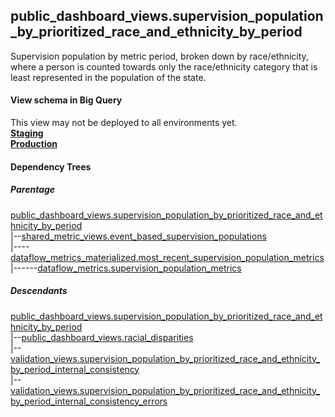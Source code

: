 ## public_dashboard_views.supervision_population_by_prioritized_race_and_ethnicity_by_period
Supervision population by metric period, broken down by race/ethnicity, where a person is counted towards only
    the race/ethnicity category that is least represented in the population of the state.

#### View schema in Big Query
This view may not be deployed to all environments yet.<br/>
[**Staging**](https://console.cloud.google.com/bigquery?pli=1&p=recidiviz-staging&page=table&project=recidiviz-staging&d=public_dashboard_views&t=supervision_population_by_prioritized_race_and_ethnicity_by_period)
<br/>
[**Production**](https://console.cloud.google.com/bigquery?pli=1&p=recidiviz-123&page=table&project=recidiviz-123&d=public_dashboard_views&t=supervision_population_by_prioritized_race_and_ethnicity_by_period)
<br/>

#### Dependency Trees

##### Parentage
[public_dashboard_views.supervision_population_by_prioritized_race_and_ethnicity_by_period](../public_dashboard_views/supervision_population_by_prioritized_race_and_ethnicity_by_period.md) <br/>
|--[shared_metric_views.event_based_supervision_populations](../shared_metric_views/event_based_supervision_populations.md) <br/>
|----[dataflow_metrics_materialized.most_recent_supervision_population_metrics](../dataflow_metrics_materialized/most_recent_supervision_population_metrics.md) <br/>
|------[dataflow_metrics.supervision_population_metrics](../../metrics/supervision/supervision_population_metrics.md) <br/>


##### Descendants
[public_dashboard_views.supervision_population_by_prioritized_race_and_ethnicity_by_period](../public_dashboard_views/supervision_population_by_prioritized_race_and_ethnicity_by_period.md) <br/>
|--[public_dashboard_views.racial_disparities](../public_dashboard_views/racial_disparities.md) <br/>
|--[validation_views.supervision_population_by_prioritized_race_and_ethnicity_by_period_internal_consistency](../validation_views/supervision_population_by_prioritized_race_and_ethnicity_by_period_internal_consistency.md) <br/>
|--[validation_views.supervision_population_by_prioritized_race_and_ethnicity_by_period_internal_consistency_errors](../validation_views/supervision_population_by_prioritized_race_and_ethnicity_by_period_internal_consistency_errors.md) <br/>

